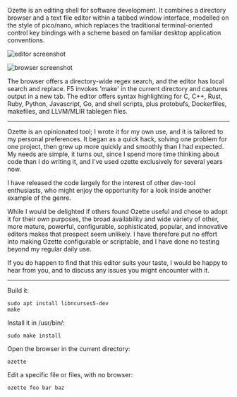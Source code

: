 Ozette is an editing shell for software development. It combines a directory
browser and a text file editor within a tabbed window interface, modelled on
the style of pico/nano, which replaces the traditional terminal-oriented control
key bindings with a scheme based on familiar desktop application conventions.

![editor screenshot](screenshots/2017-09-29_10-50-22.png?raw=true)

![browser screenshot](screenshots/2017-09-29_10-54-10.png?raw=true)

The browser offers a directory-wide regex search, and the editor has local
search and replace. F5 invokes 'make' in the current directory and captures
output in a new tab. The editor offers syntax highlighting for C, C++, Rust,
Ruby, Python, Javascript, Go, and shell scripts, plus protobufs, Dockerfiles,
makefiles, and LLVM/MLIR tablegen files.

----

Ozette is an opinionated tool; I wrote it for my own use, and it is tailored to
my personal preferences. It began as a quick hack, solving one problem for one
project, then grew up more quickly and smoothly than I had expected. My needs
are simple, it turns out, since I spend more time thinking about code than I do
writing it, and I've used ozette exclusively for several years now.

I have released the code largely for the interest of other dev-tool enthusiasts,
who might enjoy the opportunity for a look inside another example of the genre.

While I would be delighted if others found Ozette useful and chose to adopt it
for their own purposes, the broad availability and wide variety of other, more
mature, powerful, configurable, sophisticated, popular, and innovative editors
makes that prospect seem unlikely. I have therefore put no effort into making
Ozette configurable or scriptable, and I have done no testing beyond my regular
daily use.

If you do happen to find that this editor suits your taste, I would be happy
to hear from you, and to discuss any issues you might encounter with it.

----

Build it:

	sudo apt install libncurses5-dev
	make

Install it in /usr/bin/:

	sudo make install

Open the browser in the current directory:

	ozette

Edit a specific file or files, with no browser:

	ozette foo bar baz




